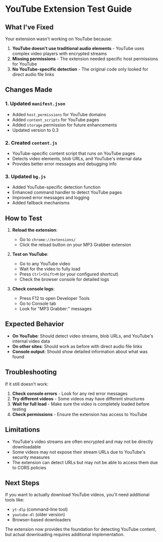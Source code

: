 # YouTube Extension Test Guide

## What I've Fixed

Your extension wasn't working on YouTube because:

1. **YouTube doesn't use traditional audio elements** - YouTube uses complex video players with encrypted streams
2. **Missing permissions** - The extension needed specific host permissions for YouTube
3. **No YouTube-specific detection** - The original code only looked for direct audio file links

## Changes Made

### 1. Updated `manifest.json`
- Added `host_permissions` for YouTube domains
- Added `content_scripts` for YouTube pages
- Added `storage` permission for future enhancements
- Updated version to 0.3

### 2. Created `content.js`
- YouTube-specific content script that runs on YouTube pages
- Detects video elements, blob URLs, and YouTube's internal data
- Provides better error messages and debugging info

### 3. Updated `bg.js`
- Added YouTube-specific detection function
- Enhanced command handler to detect YouTube pages
- Improved error messages and logging
- Added fallback mechanisms

## How to Test

1. **Reload the extension**:
   - Go to `chrome://extensions/`
   - Click the reload button on your MP3 Grabber extension

2. **Test on YouTube**:
   - Go to any YouTube video
   - Wait for the video to fully load
   - Press `Ctrl+Shift+M` (or your configured shortcut)
   - Check the browser console for detailed logs

3. **Check console logs**:
   - Press F12 to open Developer Tools
   - Go to Console tab
   - Look for "MP3 Grabber:" messages

## Expected Behavior

- **On YouTube**: Should detect video streams, blob URLs, and YouTube's internal video data
- **On other sites**: Should work as before with direct audio file links
- **Console output**: Should show detailed information about what was found

## Troubleshooting

If it still doesn't work:

1. **Check console errors** - Look for any red error messages
2. **Try different videos** - Some videos may have different structures
3. **Wait for full load** - Make sure the video is completely loaded before testing
4. **Check permissions** - Ensure the extension has access to YouTube

## Limitations

- YouTube's video streams are often encrypted and may not be directly downloadable
- Some videos may not expose their stream URLs due to YouTube's security measures
- The extension can detect URLs but may not be able to access them due to CORS policies

## Next Steps

If you want to actually download YouTube videos, you'll need additional tools like:
- `yt-dlp` (command-line tool)
- `youtube-dl` (older version)
- Browser-based downloaders

The extension now provides the foundation for detecting YouTube content, but actual downloading requires additional implementation.

